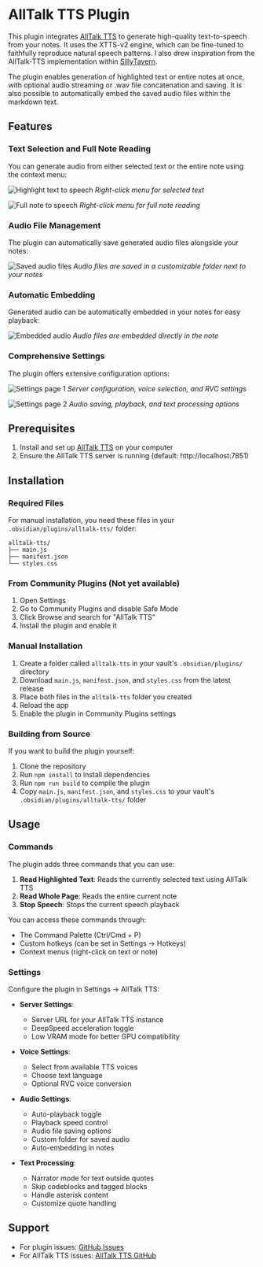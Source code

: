 # AllTalk TTS Plugin

This plugin integrates [AllTalk TTS](https://github.com/erew123/alltalk_tts/) to generate high-quality text-to-speech from your notes. It uses the XTTS-v2 engine, which can be fine-tuned to faithfully reproduce natural speech patterns. I also drew inspiration from the AllTalk-TTS implementation within [SillyTavern](https://github.com/SillyTavern/SillyTavern).

The plugin enables generation of highlighted text or entire notes at once, with optional audio streaming or .wav file concatenation and saving. It is also possible to automatically embed the saved audio files within the markdown text.

## Features

### Text Selection and Full Note Reading
You can generate audio from either selected text or the entire note using the context menu:

![Highlight text to speech](res/highlight.png)
*Right-click menu for selected text*

![Full note to speech](res/fullnote.png)
*Right-click menu for full note reading*

### Audio File Management
The plugin can automatically save generated audio files alongside your notes:

![Saved audio files](res/savedaudio.png)
*Audio files are saved in a customizable folder next to your notes*

### Automatic Embedding
Generated audio can be automatically embedded in your notes for easy playback:

![Embedded audio](res/embed.png)
*Audio files are embedded directly in the note*

### Comprehensive Settings
The plugin offers extensive configuration options:

![Settings page 1](res/settings1.png)
*Server configuration, voice selection, and RVC settings*

![Settings page 2](res/settings2.png)
*Audio saving, playback, and text processing options*

## Prerequisites

1. Install and set up [AllTalk TTS](https://github.com/erew123/alltalk_tts/) on your computer
2. Ensure the AllTalk TTS server is running (default: http://localhost:7851)

## Installation

### Required Files

For manual installation, you need these files in your `.obsidian/plugins/alltalk-tts/` folder:

```
alltalk-tts/
├── main.js
├── manifest.json
└── styles.css
```

### From Community Plugins (Not yet available)

1. Open Settings
2. Go to Community Plugins and disable Safe Mode
3. Click Browse and search for "AllTalk TTS"
4. Install the plugin and enable it

### Manual Installation

1. Create a folder called `alltalk-tts` in your vault's `.obsidian/plugins/` directory
2. Download `main.js`, `manifest.json`, and `styles.css` from the latest release
3. Place both files in the `alltalk-tts` folder you created
4. Reload the app
5. Enable the plugin in Community Plugins settings

### Building from Source

If you want to build the plugin yourself:

1. Clone the repository
2. Run `npm install` to install dependencies
3. Run `npm run build` to compile the plugin
4. Copy `main.js`, `manifest.json`, and `styles.css` to your vault's `.obsidian/plugins/alltalk-tts/` folder

## Usage

### Commands

The plugin adds three commands that you can use:

1. **Read Highlighted Text**: Reads the currently selected text using AllTalk TTS
2. **Read Whole Page**: Reads the entire current note
3. **Stop Speech**: Stops the current speech playback

You can access these commands through:
- The Command Palette (Ctrl/Cmd + P)
- Custom hotkeys (can be set in Settings → Hotkeys)
- Context menus (right-click on text or note)

### Settings

Configure the plugin in Settings → AllTalk TTS:

- **Server Settings**:
  - Server URL for your AllTalk TTS instance
  - DeepSpeed acceleration toggle
  - Low VRAM mode for better GPU compatibility

- **Voice Settings**:
  - Select from available TTS voices
  - Choose text language
  - Optional RVC voice conversion

- **Audio Settings**:
  - Auto-playback toggle
  - Playback speed control
  - Audio file saving options
  - Custom folder for saved audio
  - Auto-embedding in notes

- **Text Processing**:
  - Narrator mode for text outside quotes
  - Skip codeblocks and tagged blocks
  - Handle asterisk content
  - Customize quote handling

## Support

- For plugin issues: [GitHub Issues](https://github.com/mithadon/obsidian-alltalk-tts-plugin/issues)
- For AllTalk TTS issues: [AllTalk TTS GitHub](https://github.com/erew123/alltalk_tts/issues)
